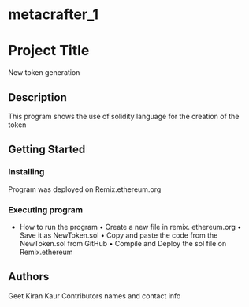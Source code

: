 # metacrafter_1
# Project Title
New token generation 
## Description
This program shows the use of solidity language for the creation of the token 

## Getting Started
### Installing
Program was deployed on Remix.ethereum.org
### Executing program
* How to run the program
•	Create a new file in remix. ethereum.org
•	Save it as NewToken.sol 
•	Copy and paste the code from the NewToken.sol from GitHub 
•	Compile and Deploy the sol file on Remix.ethereum 

## Authors
Geet Kiran Kaur 
Contributors names and contact info
